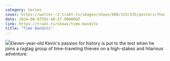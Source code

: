 ```yaml
---
category: Series
cover: https://walter-r2.trakt.tv/images/shows/000/155/535/posters/thumb/70f7dbb3c0.jpg.webp
date: 2024-08-03T02:40:57.000000Z
link: https://trakt.tv/shows/time-bandits
title: "Time Bandits"
---
```


![](https://walter-r2.trakt.tv/images/shows/000/155/535/fanarts/thumb/6f5531db8a.jpg)Eleven-year-old Kevin's passion for history is put to the test when he joins a ragtag group of time-traveling thieves on a high-stakes and hilarious adventure.
